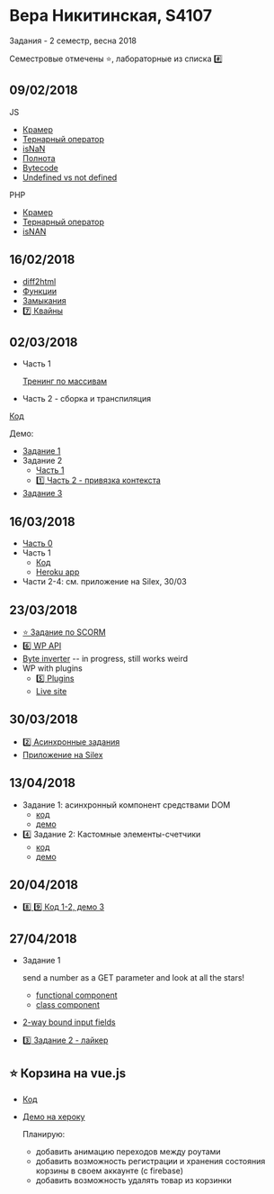 # Вера Никитинская, S4107

Задания - 2 семестр, весна 2018

Семестровые отмечены ⭐️, лабораторные из списка #️⃣

## 09/02/2018
JS

- [Крамер](0902/kramer.js)
- [Тернарный оператор](0902/ternary1.js)
- [isNaN](0902/isnan.js)
- [Полнота](0902/jsfck.js)
- [Bytecode](0902/bytecode.md)
- [Undefined vs not defined](0902/undef.md)

PHP
- [Крамер](0902/kramer.php)
- [Тернарный оператор](0902/ternary.php)
- [isNAN](0902/isnan.php)

## 16/02/2018
- [diff2html](1602/part1/)
- [Функции](1602/part2/)
- [Замыкания](1602/part4/)
- [7️⃣ Квайны](1602/part3/)


## 02/03/2018
- Часть 1

  [Тренинг по массивам](https://codepen.io/nikitinskaya/pen/XEKxWp)
- Часть 2 - сборка и транспиляция

[Код](0203/)

Демо:
  - [Задание 1](http://nikitinskaya.me/gossjs-sem2/0203/task1)
  - Задание 2
    - [Часть 1](http://nikitinskaya.me/gossjs-sem2/0203/task2/part1)
    - [1️⃣ Часть 2 - привязка контекста](http://nikitinskaya.me/gossjs-sem2/0203/task2/part2)
  - [Задание 3](http://nikitinskaya.me/gossjs-sem2/0203/task3)

## 16/03/2018
- [Часть 0](1603/part0/)
- Часть 1
  - [Код](https://github.com/nikitinskaya/1603-part1)
  - [Heroku app](https://boiling-castle-92735.herokuapp.com/)
- Части 2-4: см. приложение на Silex, 30/03

## 23/03/2018
- [⭐ Задание по SCORM](2303/scorm/)
- [6️⃣ WP API](2303/part1-2/)
- [Byte inverter](https://codepen.io/nikitinskaya/pen/NMRoaj) -- in progress, still works weird
- WP with plugins
  - [5️⃣ Plugins](2303/wp/)
  - [Live site](http://46.161.54.16)

## 30/03/2018
- [2️⃣ Асинхронные задания](https://codepen.io/nikitinskaya/pen/EEEwOZ)
- [Приложение на Silex](https://github.com/nikitinskaya/silex-app-sem2)

## 13/04/2018
- Задание 1: асинхронный компонент средствами DOM
  - [код](1304/part1)
  - [демо](http://nikitinskaya.me/gossjs-sem2/1304/part1/)
- 4️⃣  Задание 2: Кастомные элементы-счетчики
  - [код](1304/part2)
  - [демо](http://nikitinskaya.me/gossjs-sem2/1304/part2/)

## 20/04/2018
- [8️⃣ 9️⃣ Код 1-2, демо 3](https://github.com/nikitinskaya/console_js_demo)

## 27/04/2018
- Задание 1

    send a number as a GET parameter and look at all the stars!
  - [functional component](https://kodaktor.ru/7487418?5)
  - [class component](https://kodaktor.ru/7487418_44b67?8)

- [2-way bound input fields](https://kodaktor.ru/min_react_live_c097b)
- [3️⃣ Задание 2 - лайкер](https://github.com/nikitinskaya/react-liker/tree/master)

## ⭐ Корзина на vue.js
- [Код](https://github.com/nikitinskaya/vue-cart)
- [Демо на хероку](http://vue-cart.herokuapp.com)

    Планирую:
    - добавить анимацию переходов между роутами
    - добавить возможность регистрации и хранения состояния корзины в своем аккаунте (с firebase)
    - добавить возможность удалять товар из корзинки
